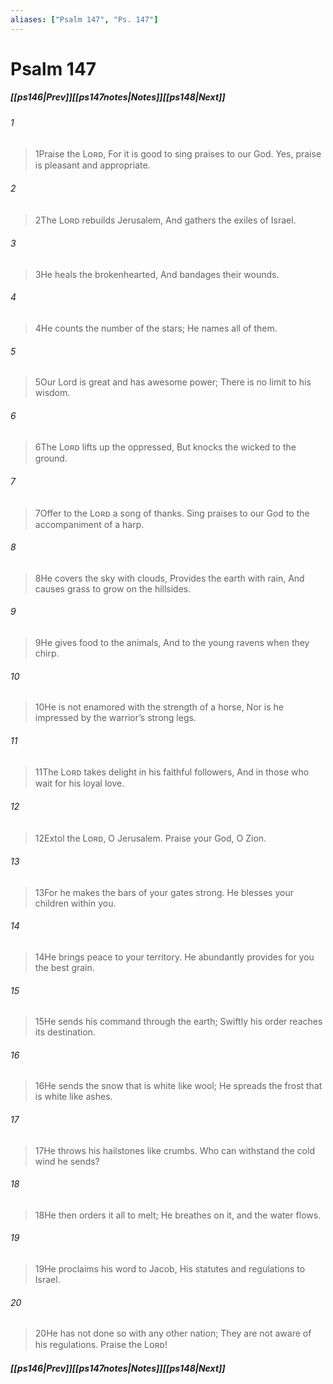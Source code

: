 ```yaml
---
aliases: ["Psalm 147", "Ps. 147"]
---
```

# Psalm 147
##### <span class=arrow-left></span>[[ps146|Prev]]<span class=navigation-separator></span>[[ps147notes|Notes]]<span class=navigation-separator></span>[[ps148|Next]]<span class=arrow-right></span>
###### 1
><span class=verse-first-poetry>1</span>Praise the Lᴏʀᴅ,
>For it is good to sing praises to our God.
>Yes, praise is pleasant and appropriate.
###### 2
><span class=verse-body-poetry>2</span>The Lᴏʀᴅ rebuilds Jerusalem,
>And gathers the exiles of Israel.
###### 3
><span class=verse-body-poetry>3</span>He heals the brokenhearted,
>And bandages their wounds.
###### 4
><span class=verse-body-poetry>4</span>He counts the number of the stars;
>He names all of them.
###### 5
><span class=verse-body-poetry>5</span>Our Lord is great and has awesome power;
>There is no limit to his wisdom.
###### 6
><span class=verse-body-poetry>6</span>The Lᴏʀᴅ lifts up the oppressed,
>But knocks the wicked to the ground.
<div class=paragraph-break></div>

###### 7
><span class=verse-first-poetry>7</span>Offer to the Lᴏʀᴅ a song of thanks.
>Sing praises to our God to the accompaniment of a harp.
###### 8
><span class=verse-body-poetry>8</span>He covers the sky with clouds,
>Provides the earth with rain,
>And causes grass to grow on the hillsides.
###### 9
><span class=verse-body-poetry>9</span>He gives food to the animals,
>And to the young ravens when they chirp.
###### 10
><span class=verse-body-poetry>10</span>He is not enamored with the strength of a horse,
>Nor is he impressed by the warrior’s strong legs.
###### 11
><span class=verse-body-poetry>11</span>The Lᴏʀᴅ takes delight in his faithful followers,
>And in those who wait for his loyal love.
<div class=paragraph-break></div>

###### 12
><span class=verse-first-poetry>12</span>Extol the Lᴏʀᴅ, O Jerusalem.
>Praise your God, O Zion.
###### 13
><span class=verse-body-poetry>13</span>For he makes the bars of your gates strong.
>He blesses your children within you.
###### 14
><span class=verse-body-poetry>14</span>He brings peace to your territory.
>He abundantly provides for you the best grain.
###### 15
><span class=verse-body-poetry>15</span>He sends his command through the earth;
>Swiftly his order reaches its destination.
###### 16
><span class=verse-body-poetry>16</span>He sends the snow that is white like wool;
>He spreads the frost that is white like ashes.
###### 17
><span class=verse-body-poetry>17</span>He throws his hailstones like crumbs.
>Who can withstand the cold wind he sends?
###### 18
><span class=verse-body-poetry>18</span>He then orders it all to melt;
>He breathes on it, and the water flows.
###### 19
><span class=verse-body-poetry>19</span>He proclaims his word to Jacob,
>His statutes and regulations to Israel.
###### 20
><span class=verse-body-poetry>20</span>He has not done so with any other nation;
>They are not aware of his regulations.
>Praise the Lᴏʀᴅ!
##### <span class=arrow-left></span>[[ps146|Prev]]<span class=navigation-separator></span>[[ps147notes|Notes]]<span class=navigation-separator></span>[[ps148|Next]]<span class=arrow-right></span>